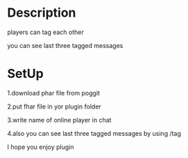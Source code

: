 <h1>Description</h1>
 
 players can tag each other
 
 you can see last three tagged messages

<h1>SetUp</h1>

<p>1.download phar file from poggit</p>
<p>2.put fhar file in yor plugin folder</p>
<p>3.write name of online player in chat</p>
<p>4.also you can see last three tagged messages by using /tag</p>

I hope you enjoy plugin
    
